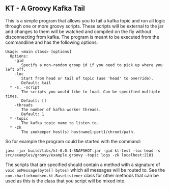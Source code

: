 KT - A Groovy Kafka Tail
------------------------

This is a simple program that allows you to tail a kafka topic and run all
logic through one or more groovy scripts. These scripts will be external to
the jar and changes to them will be watched and compiled on the fly without
disconnecting from kafka. The program is meant to be executed from the
commandline and has the following options:

```
Usage: <main class> [options]
  Options:
    -gid
       Specify a non-random group id if you need to pick up where you left off.
    -loc
       Start from head or tail of topic (use 'head' to override).
       Default: tail
  * -s, -script
       The scripts you would like to load. Can be specified multiple times.
       Default: []
    -threads
       The number of kafka worker threads.
       Default: 1
  * -topic
       The kafka topic name to listen to.
  * -zk
       The zookeeper host(s) hostname1:port1/chroot/path.
```

So for example the program could be started with the command:

```
java -jar build/libs/kt-0.0.1-SNAPSHOT.jar -gid kt-test -loc head -s src/examples/groovy/example.groovy -topic logs -zk localhost:2181
```

The scripts that are specified should contain a method with a signature of
`void onMessage(byte[] bytes)` which all messages will be routed to. See the
`com.charlieknudsen.kt.BaseListener` class for other methods that can be used
as this is the class that you script will be mixed into.
